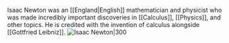 Isaac Newton was an [[England|English]] mathematician and physicist who was made incredibly important discoveries in [[Calculus]], [[Physics]], and other topics. He is credited with the invention of calculus alongside [[Gottfried Leibniz]].
![Isaac Newton|300](https://upload.wikimedia.org/wikipedia/commons/thumb/f/f7/Portrait_of_Sir_Isaac_Newton%2C_1689_%28brightened%29.jpg/220px-Portrait_of_Sir_Isaac_Newton%2C_1689_%28brightened%29.jpg)